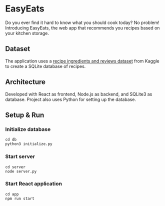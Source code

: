 # EasyEats

Do you ever find it hard to know what you should cook today? No problem! Introducing EasyEats, the web app that recommends you recipes based on your kitchen storage.

## Dataset

The application uses a [recipe ingredients and reviews dataset](https://www.kaggle.com/datasets/kanaryayi/recipe-ingredients-and-reviews) from Kaggle to create a SQLite database of recipes.

## Architecture

Developed with React as frontend, Node.js as backend, and SQLite3 as database. Project also uses Python for setting up the database.

## Setup & Run

### Initialize database

```
cd db
python3 initialize.py
```

### Start server

```
cd server
node server.py
```

### Start React application

```
cd app
npm run start
```
